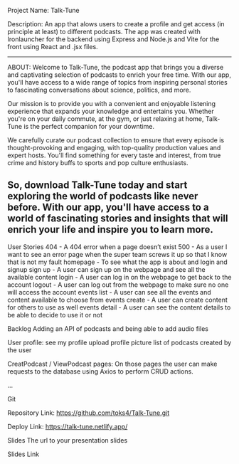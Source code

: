 Project Name:
Talk-Tune

Description:
An app that alows users to create a profile and get access (in principle at least) to different podcasts.
The app was created with Ironlauncher for the backend using Express and Node.js and Vite for the front using React and .jsx files.

------------
ABOUT:
Welcome to Talk-Tune, the podcast app that brings you a diverse and captivating selection of podcasts to enrich your free time.
With our app, you'll have access to a wide range of topics from inspiring personal stories to fascinating conversations about science, politics, and more.

Our mission is to provide you with a convenient and enjoyable listening experience that expands your knowledge and entertains you.
Whether you're on your daily commute, at the gym, or just relaxing at home, Talk-Tune is the perfect companion for your downtime.

We carefully curate our podcast collection to ensure that every episode is thought-provoking and engaging, with top-quality production values and expert hosts. You'll find something for every taste and interest, from true crime and history buffs to sports and pop culture enthusiasts.

So, download Talk-Tune today and start exploring the world of podcasts like never before. With our app, you'll have access to a world of fascinating stories and insights that will enrich your life and inspire you to learn more.
------------

User Stories
404 - A 404 error when a page doesn’t exist
500 - As a user I want to see an error page when the super team screws it up so that I know that is not my fault
homepage - To see what the app is about and login and signup
sign up - A user can sign up on the webpage and see all the available content
login - A user can log in on the webpage to get back to the account
logout - A user can log out from the webpage to make sure no one will access the account
events list - A user can see all the events and content available to choose from
events create - A user can create content for others to use as well
events detail - A user can see the content details to be able to decide to use it or not

Backlog
Adding an API of podcasts and being able to add audio files 

User profile:
see my profile
upload profile picture
list of podcasts created by the user

CreatPodcast / ViewPodcast  pages:
On those pages the user can make requests to the database using Axios to perform CRUD actions. 

...

Git

Repository Link: https://github.com/toks4/Talk-Tune.git

Deploy Link: https://talk-tune.netlify.app/

Slides
The url to your presentation slides

Slides Link
